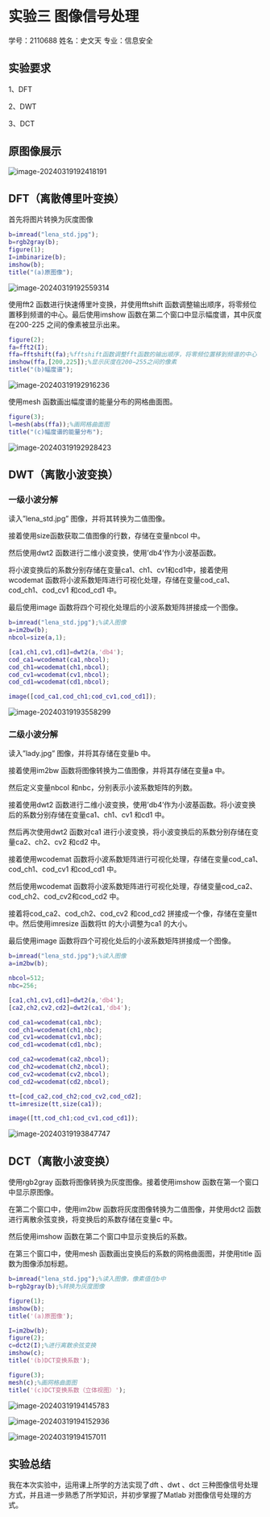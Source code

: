 # 实验三 图像信号处理

学号：2110688 姓名：史文天 专业：信息安全

## 实验要求

1、DFT

2、DWT

3、DCT

## 原图像展示

![image-20240319192418191](C:\Users\25265\AppData\Roaming\Typora\typora-user-images\image-20240319192418191.png)

## DFT（离散傅里叶变换）

首先将图片转换为灰度图像

```matlab
b=imread("lena_std.jpg");
b=rgb2gray(b);
figure(1);
I=imbinarize(b);
imshow(b);
title("(a)原图像");
```

![image-20240319192559314](C:\Users\25265\AppData\Roaming\Typora\typora-user-images\image-20240319192559314.png)

使用fft2 函数进行快速傅里叶变换，并使用fftshift 函数调整输出顺序，将零频位置移到频谱的中心。最后使用imshow 函数在第二个窗口中显示幅度谱，其中灰度在200-225 之间的像素被显示出来。

```matlab
figure(2);
fa=fft2(I);
ffa=fftshift(fa);%fftshift函数调整fft函数的输出顺序，将零频位置移到频谱的中心
imshow(ffa,[200,225]);%显示灰度在200−255之间的像素
title("(b)幅度谱");
```

![image-20240319192916236](C:\Users\25265\AppData\Roaming\Typora\typora-user-images\image-20240319192916236.png)

使用mesh 函数画出幅度谱的能量分布的网格曲面图。

```matlab
figure(3);
l=mesh(abs(ffa));%画网格曲面图
title("(c)幅度谱的能量分布");
```

![image-20240319192928423](C:\Users\25265\AppData\Roaming\Typora\typora-user-images\image-20240319192928423.png)

## DWT（离散小波变换）

### 一级小波分解

读入”lena_std.jpg” 图像，并将其转换为二值图像。

接着使用size函数获取二值图像的行数，存储在变量nbcol 中。

然后使用dwt2 函数进行二维小波变换，使用’db4’作为小波基函数。

将小波变换后的系数分别存储在变量ca1、ch1、cv1和cd1中，接着使用wcodemat 函数将小波系数矩阵进行可视化处理，存储在变量cod_ca1、cod_ch1、cod_cv1 和cod_cd1 中。

最后使用image 函数将四个可视化处理后的小波系数矩阵拼接成一个图像。

```matlab
b=imread("lena_std.jpg");%读入图像
a=im2bw(b);
nbcol=size(a,1);

[ca1,ch1,cv1,cd1]=dwt2(a,'db4');
cod_ca1=wcodemat(ca1,nbcol);
cod_ch1=wcodemat(ch1,nbcol);
cod_cv1=wcodemat(cv1,nbcol);
cod_cd1=wcodemat(cd1,nbcol);

image([cod_ca1,cod_ch1;cod_cv1,cod_cd1]);
```

![image-20240319193558299](C:\Users\25265\AppData\Roaming\Typora\typora-user-images\image-20240319193558299.png)

### 二级小波分解

读入”lady.jpg” 图像，并将其存储在变量b 中。

接着使用im2bw 函数将图像转换为二值图像，并将其存储在变量a 中。

然后定义变量nbcol 和nbc，分别表示小波系数矩阵的列数。

接着使用dwt2 函数进行二维小波变换，使用’db4’作为小波基函数。将小波变换后的系数分别存储在变量ca1、ch1、cv1 和cd1 中。

然后再次使用dwt2 函数对ca1 进行小波变换，将小波变换后的系数分别存储在变量ca2、ch2、cv2 和cd2 中。

接着使用wcodemat 函数将小波系数矩阵进行可视化处理，存储在变量cod_ca1、cod_ch1、cod_cv1 和cod_cd1 中。

然后使用wcodemat 函数将小波系数矩阵进行可视化处理，存储变量cod_ca2、cod_ch2、cod_cv2和cod_cd2 中。

接着将cod_ca2、cod_ch2、cod_cv2 和cod_cd2 拼接成一个像，存储在变量tt 中。然后使用imresize 函数将tt 的大小调整为ca1 的大小。

最后使用image 函数将四个可视化处后的小波系数矩阵拼接成一个图像。

```matlab
b=imread("lena_std.jpg");%读入图像
a=im2bw(b);

nbcol=512;
nbc=256;

[ca1,ch1,cv1,cd1]=dwt2(a,'db4');
[ca2,ch2,cv2,cd2]=dwt2(ca1,'db4');

cod_ca1=wcodemat(ca1,nbc);
cod_ch1=wcodemat(ch1,nbc);
cod_cv1=wcodemat(cv1,nbc);
cod_cd1=wcodemat(cd1,nbc);

cod_ca2=wcodemat(ca2,nbcol);
cod_ch2=wcodemat(ch2,nbcol);
cod_cv2=wcodemat(cv2,nbcol);
cod_cd2=wcodemat(cd2,nbcol);

tt=[cod_ca2,cod_ch2;cod_cv2,cod_cd2];
tt=imresize(tt,size(ca1));

image([tt,cod_ch1;cod_cv1,cod_cd1]);
```

![image-20240319193847747](C:\Users\25265\AppData\Roaming\Typora\typora-user-images\image-20240319193847747.png)

## DCT（离散小波变换）

使用rgb2gray 函数将图像转换为灰度图像。接着使用imshow 函数在第一个窗口中显示原图像。

在第二个窗口中，使用im2bw 函数将灰度图像转换为二值图像，并使用dct2 函数进行离散余弦变换，将变换后的系数存储在变量c 中。

然后使用imshow 函数在第二个窗口中显示变换后的系数。

在第三个窗口中，使用mesh 函数画出变换后的系数的网格曲面图，并使用title 函数为图像添加标题。

```matlab
b=imread("lena_std.jpg");%读入图像，像素值在b中
b=rgb2gray(b);%转换为灰度图像

figure(1);
imshow(b);
title('(a)原图像');

I=im2bw(b);
figure(2);
c=dct2(I);%进行离散余弦变换
imshow(c);
title('(b)DCT变换系数');

figure(3);
mesh(c);%画网格曲面图
title('(c)DCT变换系数（立体视图）');
```

![image-20240319194145783](C:\Users\25265\AppData\Roaming\Typora\typora-user-images\image-20240319194145783.png)

![image-20240319194152936](C:\Users\25265\AppData\Roaming\Typora\typora-user-images\image-20240319194152936.png)

![image-20240319194157011](C:\Users\25265\AppData\Roaming\Typora\typora-user-images\image-20240319194157011.png)

## 实验总结

我在本次实验中，运用课上所学的方法实现了dft 、dwt 、dct 三种图像信号处理方式，并且进一步熟悉了所学知识，并初步掌握了Matlab 对图像信号处理的方式。